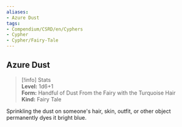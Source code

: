 ```yaml
---
aliases:
- Azure Dust
tags:
- Compendium/CSRD/en/Cyphers
- Cypher
- Cypher/Fairy-Tale
---
```


  
## Azure Dust  
>[!info] Stats  
> **Level:** 1d6+1  
> **Form:** Handful of Dust From the Fairy with the Turquoise Hair  
> **Kind:** Fairy Tale
  
Sprinkling the dust on someone's hair, skin, outfit, or other object permanently dyes it bright blue.